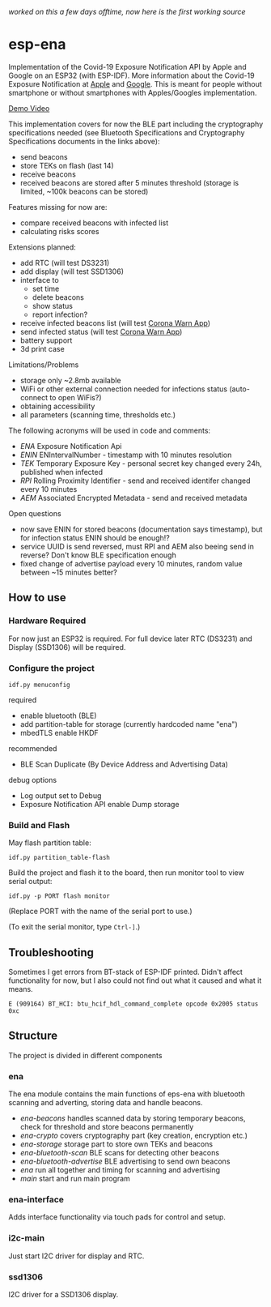 *worked on this a few days offtime, now here is the first working source*

# esp-ena

Implementation of the Covid-19 Exposure Notification API by Apple and Google on an ESP32 (with ESP-IDF). 
More information about the Covid-19 Exposure Notification at [Apple](https://www.apple.com/covid19/contacttracing/) and [Google](https://www.google.com/covid19/exposurenotifications/). This is meant for people without smartphone or without smartphones with Apples/Googles implementation.

[Demo Video](https://twitter.com/Lurkars/status/1282223547579019264)

This implementation covers for now the BLE part including the cryptography specifications needed (see Bluetooth Specifications and Cryptography Specifications documents in the links above):
* send beacons
* store TEKs on flash (last 14)
* receive beacons
* received beacons are stored after 5 minutes threshold (storage is limited, ~100k beacons can be stored)

Features missing for now are:
* compare received beacons with infected list
* calculating risks scores

Extensions planned:
* add RTC (will test DS3231)
* add display (will test SSD1306)
* interface to
    * set time
    * delete beacons
    * show status
    * report infection?
* receive infected beacons list (will test [Corona Warn App](https://github.com/corona-warn-app))
* send infected status (will test [Corona Warn App](https://github.com/corona-warn-app))
* battery support
* 3d print case

Limitations/Problems
* storage only ~2.8mb available
* WiFi or other external connection needed for infections status (auto-connect to open WiFis?)
* obtaining accessibility
* all parameters (scanning time, thresholds etc.)

The following acronyms will be used in code and comments:
* *ENA* Exposure Notification Api
* *ENIN* ENIntervalNumber - timestamp with 10 minutes resolution
* *TEK* Temporary Exposure Key - personal secret key changed every 24h, published when infected
* *RPI* Rolling Proximity Identifier - send and received identifer changed every 10 minutes
* *AEM* Associated Encrypted Metadata - send and received metadata

Open questions
* now save ENIN for stored beacons (documentation says timestamp), but for infection status ENIN should be enough!?
* service UUID is send reversed, must RPI and AEM also beeing send in reverse? Don't know BLE specification enough
* fixed change of advertise payload every 10 minutes, random value between ~15 minutes better?

## How to use

### Hardware Required

For now just an ESP32 is required. For full device later RTC (DS3231) and Display (SSD1306) will be required.

### Configure the project

```
idf.py menuconfig
```

required
* enable bluetooth (BLE)
* add partition-table for storage (currently hardcoded name "ena")
* mbedTLS enable HKDF

recommended
* BLE Scan Duplicate (By Device Address and Advertising Data)

debug options
* Log output set to Debug
* Exposure Notification API enable Dump storage 
 

### Build and Flash

May flash partition table:

```
idf.py partition_table-flash
```

Build the project and flash it to the board, then run monitor tool to view serial output:

```
idf.py -p PORT flash monitor
```

(Replace PORT with the name of the serial port to use.)

(To exit the serial monitor, type ``Ctrl-]``.)

## Troubleshooting

Sometimes I get errors from BT-stack of ESP-IDF printed. Didn't affect functionality for now, but I also could not find out what it caused and what it means.

```
E (909164) BT_HCI: btu_hcif_hdl_command_complete opcode 0x2005 status 0xc
```

## Structure

The project is divided in different components

### ena

The ena module contains the main functions of eps-ena with bluetooth scanning and adverting, storing data and handle beacons.
* *ena-beacons* handles scanned data by storing temporary beacons, check for threshold and store beacons permanently
* *ena-crypto* covers cryptography part (key creation, encryption etc.)
* *ena-storage* storage part to store own TEKs and beacons
* *ena-bluetooth-scan* BLE scans for detecting other beacons
* *ena-bluetooth-advertise* BLE advertising to send own beacons
* *ena* run all together and timing for scanning and advertising
* *main* start and run main program

### ena-interface

Adds interface functionality via touch pads for control and setup.

### i2c-main

Just start I2C driver for display and RTC.

### ssd1306

I2C driver for a SSD1306 display.